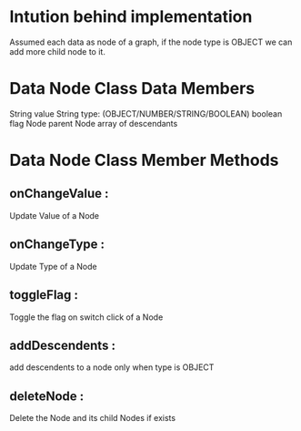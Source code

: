 # Intution behind implementation

Assumed each data as node of a graph, if the node type is OBJECT we can add more child node to it.

# Data Node Class Data Members

String value
String type: (OBJECT/NUMBER/STRING/BOOLEAN)
boolean flag
Node parent
Node array of descendants

# Data Node Class Member Methods

## onChangeValue :
Update Value of a Node


## onChangeType :
Update Type of a Node

## toggleFlag :
Toggle the flag on switch click of a Node

## addDescendents :
add descendents to a node only when type is OBJECT

## deleteNode :
Delete the Node and its child Nodes if exists
